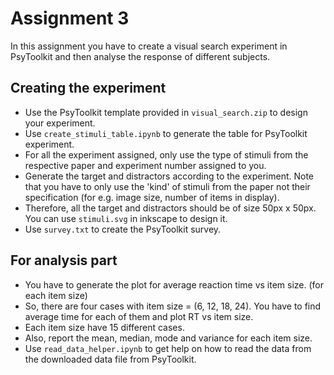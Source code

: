 # Assignment 3
In this assignment you have to create a visual search experiment in PsyToolkit and then analyse the response of different subjects.

## Creating the experiment
* Use the PsyToolkit template provided in ```visual_search.zip``` to design your experiment.
* Use ```create_stimuli_table.ipynb``` to generate the table for PsyToolkit experiment.
* For all the experiment assigned, only use the type of stimuli from the respective paper and experiment number assigned to you.
* Generate the target and distractors according to the experiment. Note that you have to only use the 'kind' of stimuli from the paper not their specification (for e.g. image size, number of items in display).
* Therefore, all the target and distractors should be of size 50px x 50px. You can use ```stimuli.svg``` in inkscape to design it.
* Use ```survey.txt``` to create the PsyToolkit survey.

## For analysis part
* You have to generate the plot for average reaction time vs item size. (for each item size)
* So, there are four cases with item size = (6, 12, 18, 24). You have to find average time for each of them and plot RT vs item size.
* Each item size have 15 different cases.
* Also, report the mean, median, mode and variance for each item size.
* Use ```read_data_helper.ipynb``` to get help on how to read the data from the downloaded data file from PsyToolkit.
